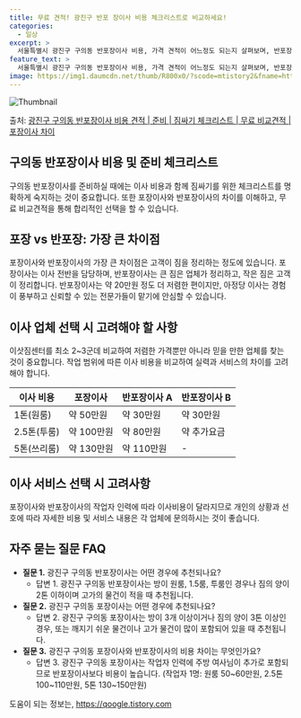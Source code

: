 ```yaml
---
title: 무료 견적! 광진구 반포 장이사 비용 체크리스트로 비교하세요!
categories:
  - 일상
excerpt: >
  서울특별시 광진구 구의동 반포장이사 비용, 가격 견적이 어느정도 되는지 살펴보며, 반포장이사를 준비함에 있어 짐싸기 준비 체크리스트가 무엇인지 보겠습니다. 마지막으로 포장이사와 차이점을 통해 무료 비교견적으로 어떤 것이 더 합리적인 선택인지 공유 드립니다.광진구 구의동 포장이사 견적 샘플 보기 👈 클릭광진구 구의동 포장이사 가격 살펴보기 👈 클릭광진구 구의동 반포장이사 평균 이사 비용평수광진구 구의동 평균 이사 비용원룸 이사9평 이하 (1톤)30만원~투룸/쓰리룸 이사16평 ~ 20평 (2.5톤)80만원~쓰리룸 이사21평 (5톤) ~110만원~우리집 무료 이사견적 받기 👈 클릭포장 vs 반포장: 가장 큰 차이점포장이사와 반포장이사의 가장 큰 차이점은 고객이 짐을 정리하는 정도에 있습니다.포장이사는 이..
feature_text: >
  서울특별시 광진구 구의동 반포장이사 비용, 가격 견적이 어느정도 되는지 살펴보며, 반포장이사를 준비함에 있어 짐싸기 준비 체크리스트가 무엇인지 보겠습니다. 마지막으로 포장이사와 차이점을 통해 무료 비교견적으로 어떤 것이 더 합리적인 선택인지 공유 드립니다.광진구 구의동 포장이사 견적 샘플 보기 👈 클릭광진구 구의동 포장이사 가격 살펴보기 👈 클릭광진구 구의동 반포장이사 평균 이사 비용평수광진구 구의동 평균 이사 비용원룸 이사9평 이하 (1톤)30만원~투룸/쓰리룸 이사16평 ~ 20평 (2.5톤)80만원~쓰리룸 이사21평 (5톤) ~110만원~우리집 무료 이사견적 받기 👈 클릭포장 vs 반포장: 가장 큰 차이점포장이사와 반포장이사의 가장 큰 차이점은 고객이 짐을 정리하는 정도에 있습니다.포장이사는 이..
image: https://img1.daumcdn.net/thumb/R800x0/?scode=mtistory2&fname=https%3A%2F%2Fblog.kakaocdn.net%2Fdn%2Fb3ueGo%2FbtsHcJvG3p0%2FmehVo3aQ9S1zY16xCHCjA1%2Fimg.webp
---
```


![Thumbnail](https://img1.daumcdn.net/thumb/R800x0/?scode=mtistory2&fname=https%3A%2F%2Fblog.kakaocdn.net%2Fdn%2Fb3ueGo%2FbtsHcJvG3p0%2FmehVo3aQ9S1zY16xCHCjA1%2Fimg.webp)

<p>출처: <a href="https://qoogle.tistory.com/9841" rel="dofollow">광진구 구의동 반포장이사 비용 견적 | 준비 | 짐싸기 체크리스트 | 무료 비교견적 | 포장이사 차이</a> </p>

## 구의동 반포장이사 비용 및 준비 체크리스트



구의동 반포장이사를 준비하실 때에는 이사 비용과 함께 짐싸기를 위한 체크리스트를 명확하게 숙지하는 것이 중요합니다. 또한 포장이사와
반포장이사의 차이를 이해하고, 무료 비교견적을 통해 합리적인 선택을 할 수 있습니다.



## **포장 vs 반포장: 가장 큰 차이점**

포장이사와 반포장이사의 가장 큰 차이점은 고객이 짐을 정리하는 정도에 있습니다. 포장이사는 이사 전반을 담당하며, 반포장이사는 큰 짐은
업체가 정리하고, 작은 짐은 고객이 정리합니다. 반포장이사는 약 20만원 정도 더 저렴한 편이지만, 아정당 이사는 경험이 풍부하고 신뢰할 수
있는 전문가들이 맡기에 안심할 수 있습니다.



## **이사 업체 선택 시 고려해야 할 사항**

이삿짐센터를 최소 2~3군데 비교하여 저렴한 가격뿐만 아니라 믿을 만한 업체를 찾는 것이 중요합니다. 작업 범위에 따른 이사 비용을 비교하여
실력과 서비스의 차이를 고려해야 합니다.



**이사 비용** | **포장이사** | **반포장이사 A** | **반포장이사 B**  
---|---|---|---  
1톤(원룸) | 약 50만원 | 약 30만원 | 약 30만원  
2.5톤(투룸) | 약 100만원 | 약 80만원 | 약 추가요금  
5톤(쓰리룸) | 약 130만원 | 약 110만원 | -  
  


## **이사 서비스 선택 시 고려사항**

포장이사와 반포장이사의 작업자 인력에 따라 이사비용이 달라지므로 개인의 상황과 선호에 따라 자세한 비용 및 서비스 내용은 각 업체에
문의하시는 것이 좋습니다.



## **자주 묻는 질문 FAQ**

  * **질문 1.** 광진구 구의동 반포장이사는 어떤 경우에 추천되나요? 
    * 답변 1. 광진구 구의동 반포장이사는 방이 원룸, 1.5룸, 투룸인 경우나 짐의 양이 2톤 이하이며 고가의 물건이 적을 때 추천됩니다.
  * **질문 2.** 광진구 구의동 포장이사는 어떤 경우에 추천되나요? 
    * 답변 2. 광진구 구의동 포장이사는 방이 3개 이상이거나 짐의 양이 3톤 이상인 경우, 또는 깨지기 쉬운 물건이나 고가 물건이 많이 포함되어 있을 때 추천됩니다.
  * **질문 3.** 광진구 구의동 포장이사와 반포장이사의 비용 차이는 무엇인가요? 
    * 답변 3. 광진구 구의동 포장이사는 작업자 인력에 주방 여사님이 추가로 포함되므로 반포장이사보다 비용이 높습니다. (작업자 1명: 원룸 50~60만원, 2.5톤 100~110만원, 5톤 130~150만원)



 

도움이 되는 정보는, <a href="https://qoogle.tistory.com" rel="dofollow">https://qoogle.tistory.com</a>


